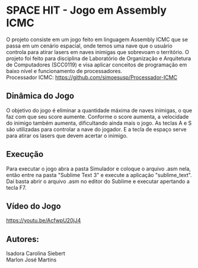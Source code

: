 # SPACE HIT - Jogo em Assembly ICMC

O projeto consiste em um jogo feito em linguagem Assembly ICMC que se passa em um cenário espacial, onde temos uma nave que o usuário controla para atirar lasers em naves inimigas que sobrevoam o território. O projeto foi feito para disciplina de Laboratório de Organização e Arquitetura de Computadores (SCC0119) e visa aplicar conceitos de programação em baixo nível e funcionamento de processadores.<br>
Processador ICMC: https://github.com/simoesusp/Processador-ICMC

## Dinâmica do Jogo
O objetivo do jogo é eliminar a quantidade máxima de naves inimigas, o que faz com que seu score aumente. Conforme o score aumenta, a velocidade do inimigo também aumenta, dificultando ainda mais o jogo.
As teclas A e S são utilizadas para controlar a nave do jogador. E a tecla de espaço serve para atirar os lasers que devem acertar o inimigo.

## Execução
Para executar o jogo abra a pasta Simulador e coloque o arquivo .asm nela, então entre na pasta "Sublime Text 3" e execute a aplicação "sublime_text". Daí basta abrir o arquivo .asm no editor do Sublime e executar apertando a tecla F7.

## Vídeo do Jogo
https://youtu.be/AcfwpU20jJ4

## Autores:
Isadora Carolina Siebert<br>
Marlon José Martins
